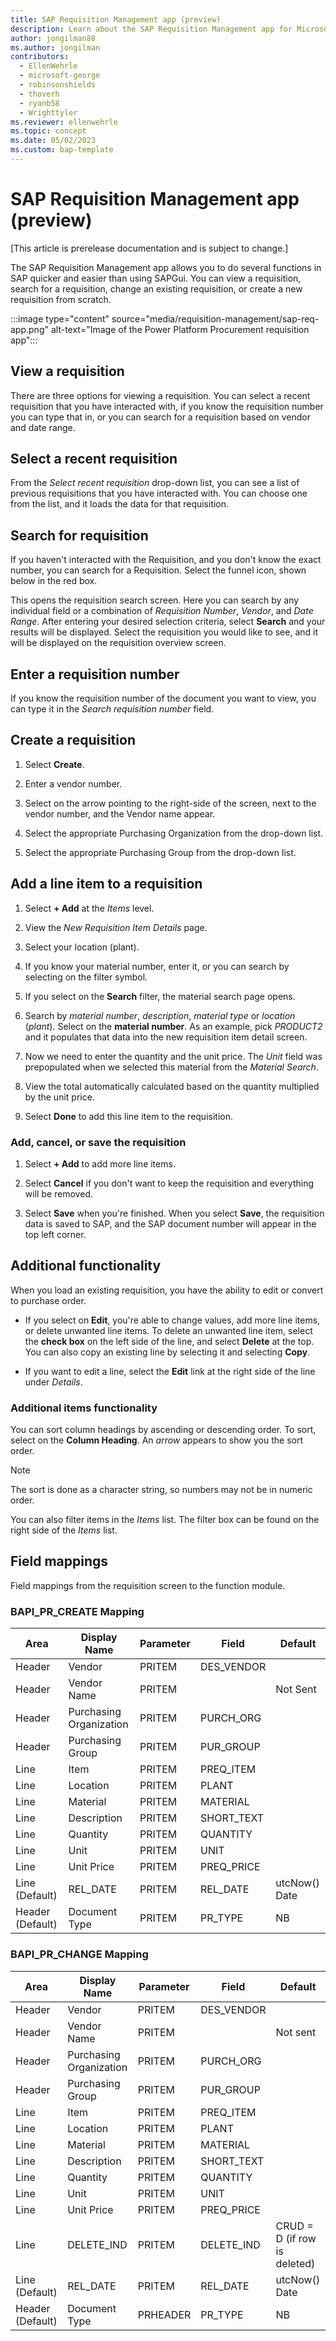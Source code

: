 ```yaml
---
title: SAP Requisition Management app (preview)
description: Learn about the SAP Requisition Management app for Microsoft Power Platform.
author: jongilman88
ms.author: jongilman
contributors:
  - EllenWehrle
  - microsoft-george
  - robinsonshields
  - thoverh
  - ryanb58
  - Wrighttyler
ms.reviewer: ellenwehrle
ms.topic: concept
ms.date: 05/02/2023
ms.custom: bap-template
---
```


# SAP Requisition Management app (preview)

[This article is prerelease documentation and is subject to change.]

The SAP Requisition Management app allows you to do several functions in SAP quicker and easier than using SAPGui. You can view a requisition, search for a requisition, change an existing requisition, or create a new requisition from scratch.

:::image type="content" source="media/requisition-management/sap-req-app.png" alt-text="Image of the Power Platform Procurement requisition app":::

## View a requisition

There are three options for viewing a requisition. You can select a recent requisition that you have interacted with, if you know the requisition number you can type that in, or you can search for a requisition based on vendor and date range.

## Select a recent requisition

From the _Select recent requisition_ drop-down list, you can see a list of previous requisitions that you have interacted with. You can choose one from the list, and it loads the data for that requisition.

## Search for requisition

If you haven't interacted with the Requisition, and you don't know the exact number, you can search for a Requisition. Select the funnel icon, shown below in the red box.

This opens the requisition search screen. Here you can search by any individual field or a combination of _Requisition Number_, _Vendor_, and _Date Range_. After entering your desired selection criteria, select **Search** and your results will be displayed. Select the requisition you would like to see, and it will be displayed on the requisition overview screen.

## Enter a requisition number

If you know the requisition number of the document you want to view, you can type it in the _Search requisition number_ field.

## Create a requisition

1. Select **Create**.

1. Enter a vendor number.

1. Select on the arrow pointing to the right-side of the screen, next to the vendor number, and the Vendor name appear.

1. Select the appropriate Purchasing Organization from the drop-down list.

1. Select the appropriate Purchasing Group from the drop-down list.

## Add a line item to a requisition

1. Select **+ Add** at the _Items_ level.

1. View the _New Requisition Item Details_ page.

1. Select your location (plant).

1. If you know your material number, enter it, or you can search by selecting on the filter symbol.

1. If you select on the **Search** filter, the material search page opens.

1. Search by _material number_, _description_, _material type_ or _location_ (_plant_). Select on the **material number**. As an example, pick _PRODUCT2_ and it populates that data into the new requisition item detail screen.

1. Now we need to enter the quantity and the unit price. The _Unit_ field was prepopulated when we selected this material from the _Material Search_.

1. View the total automatically calculated based on the quantity multiplied by the unit price.

1. Select **Done** to add this line item to the requisition.

### Add, cancel, or save the requisition

1. Select **+ Add** to add more line items.

1. Select **Cancel** if you don't want to keep the requisition and everything will be removed.

1. Select **Save** when you're finished. When you select **Save**, the requisition data is saved to SAP, and the SAP document number will appear in the top left corner.

## Additional functionality

When you load an existing requisition, you have the ability to edit or convert to purchase order.

- If you select on **Edit**, you're able to change values, add more line items, or delete unwanted line items. To delete an unwanted line item, select the **check box** on the left side of the line, and select **Delete** at the top. You can also copy an existing line by selecting it and selecting **Copy**.

- If you want to edit a line, select the **Edit** link at the right side of the line under _Details_.

### Additional items functionality

You can sort column headings by ascending or descending order. To sort, select on the **Column Heading**. An _arrow_ appears to show you the sort order.  

> [!NOTE]
>
> The sort is done as a character string, so numbers may not be in numeric order.

You can also filter items in the _Items_ list. The filter box can be found on the right side of the _Items_ list.

## Field mappings

Field mappings from the requisition screen to the function module.

### BAPI_PR_CREATE Mapping

| Area             | Display Name            | Parameter | Field     | Default       |
|------------------|-------------------------|-----------|------------|---------------|
| Header           | Vendor                  | PRITEM    | DES_VENDOR |               |
| Header           | Vendor Name             | PRITEM    |            | Not Sent      |
| Header           | Purchasing Organization | PRITEM    | PURCH_ORG  |               |
| Header           | Purchasing Group        | PRITEM    | PUR_GROUP  |               |
| Line             | Item                    | PRITEM    | PREQ_ITEM  |               |
| Line             | Location                | PRITEM    | PLANT      |               |
| Line             | Material                | PRITEM    | MATERIAL   |               |
| Line             | Description             | PRITEM    | SHORT_TEXT |               |
| Line             | Quantity                | PRITEM    | QUANTITY   |               |
| Line             | Unit                    | PRITEM    | UNIT       |               |
| Line             | Unit Price              | PRITEM    | PREQ_PRICE |               |
| Line (Default)   | REL_DATE                | PRITEM    | REL_DATE   | utcNow() Date |
| Header (Default) | Document Type           | PRITEM    | PR_TYPE    | NB            |

### BAPI_PR_CHANGE Mapping

| Area             | Display Name            | Parameter | Field      | Default                      |
|------------------|-------------------------|-----------|------------|------------------------------|
| Header           | Vendor                  | PRITEM    | DES_VENDOR |                              |
| Header           | Vendor Name             | PRITEM    |            | Not sent                     |
| Header           | Purchasing Organization | PRITEM    | PURCH_ORG  |                              |
| Header           | Purchasing Group        | PRITEM    | PUR_GROUP  |                              |
| Line             | Item                    | PRITEM    | PREQ_ITEM  |                              |
| Line             | Location                | PRITEM    | PLANT      |                              |
| Line             | Material                | PRITEM    | MATERIAL   |                              |
| Line             | Description             | PRITEM    | SHORT_TEXT |                              |
| Line             | Quantity                | PRITEM    | QUANTITY   |                              |
| Line             | Unit                    | PRITEM    | UNIT       |                              |
| Line             | Unit Price              | PRITEM    | PREQ_PRICE |                              |
| Line             | DELETE_IND              | PRITEM    | DELETE_IND | CRUD = D (if row is deleted) |
| Line (Default)   | REL_DATE                | PRITEM    | REL_DATE   | utcNow() Date                |
| Header (Default) | Document Type           | PRHEADER  | PR_TYPE    | NB                           |